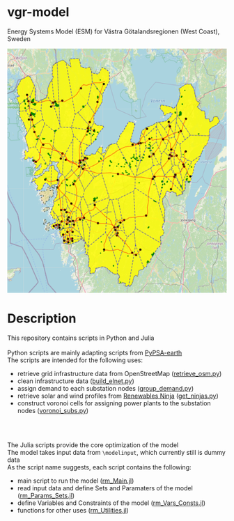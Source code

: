 # vgr-model
 Energy Systems Model (ESM) for Västra Götalandsregionen (West Coast), Sweden

![VGR](vgr.PNG)

# Description
This repository contains scripts in Python and Julia
<br/>
<br/>
Python scripts are mainly adapting scripts from [PyPSA-earth](https://github.com/pypsa-meets-earth/pypsa-earth)<br/>
The scripts are intended for the following uses:

- retrieve grid infrastructure data from OpenStreetMap ([retrieve_osm.py](src/retrieve_osm.py))
- clean infrastructure data ([build_elnet.py](src/build_elnet.py))
- assign demand to each substation nodes ([group_demand.py](src/group_demand.py))
- retrieve solar and wind profiles from [Renewables Ninja](https://www.renewables.ninja/) ([get_ninjas.py](src/get_ninjas.py))
- construct voronoi cells for assigning power plants to the substation nodes ([voronoi_subs.py](src/voronoi_subs.py))
<br/>
<br/>

The Julia scripts provide the core optimization of the model <br/>
The model takes input data from ```\modelinput```, which currently still is dummy data <br/>
As the script name suggests, each script contains the following:

+ main script to run the model ([rm_Main.jl](src/rm_Main.jl))
+ read input data and define Sets and Paramaters of the model ([rm_Params_Sets.jl](src/rm_Params_Sets.jl))
+ define Variables and Constraints of the model ([rm_Vars_Consts.jl](src/rm_Vars_Consts.jl))
+ functions for other uses ([rm_Utilities.jl](src/rm_Utilities.jl))
